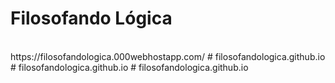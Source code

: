 # Filosofando Lógica
<br>
https://filosofandologica.000webhostapp.com/
#   f i l o s o f a n d o l o g i c a . g i t h u b . i o  
 # filosofandologica.github.io
# filosofandologica.github.io
